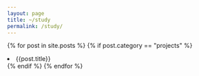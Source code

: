```yaml
---
layout: page
title: ~/study
permalink: /study/
---
```


{% for post in site.posts %}
    {% if post.category == "projects" %}
        <li>{{post.title}}</li>
    {% endif %}
{% endfor %}
